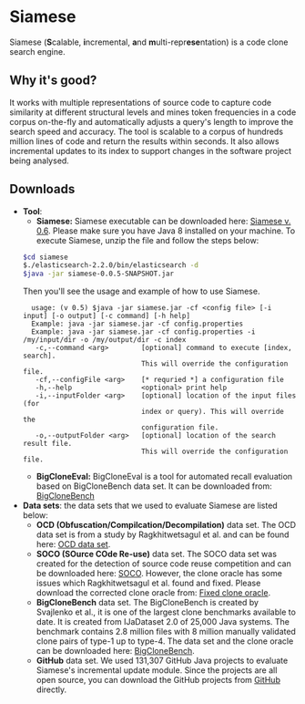# Siamese
Siamese (**S**calable, **i**ncremental, **a**nd **m**ulti-repr**ese**ntation) is a code clone search engine.

## Why it's good?
It works with multiple representations of source code to capture code
similarity at different structural levels and mines token frequencies in a code
corpus on-the-fly and automatically adjusts a query's length to improve the
search speed and accuracy. The tool is scalable to a corpus of hundreds million lines of code and return the results within seconds. It also allows incremental updates to its index to support changes in the software project being analysed.

## Downloads
* **Tool**:
    * **Siamese:** Siamese executable can be downloaded here: [Siamese v. 0.6](https://drive.google.com/open?id=1lQX4SvQbxi9WYH4ndRilc_s45gBsi0Sx). Please make sure you have Java 8 installed on your machine. To execute Siamese, unzip the file and follow the steps below:
    ```bash
    $cd siamese
    $./elasticsearch-2.2.0/bin/elasticsearch -d
    $java -jar siamese-0.0.5-SNAPSHOT.jar
    ```
    Then you'll see the usage and example of how to use Siamese.
    ```
      usage: (v 0.5) $java -jar siamese.jar -cf <config file> [-i input] [-o output] [-c command] [-h help]
      Example: java -jar siamese.jar -cf config.properties
      Example: java -jar siamese.jar -cf config.properties -i /my/input/dir -o /my/output/dir -c index
       -c,--command <arg>        [optional] command to execute [index, search].
                                 This will override the configuration file.
       -cf,--configFile <arg>    [* requried *] a configuration file
       -h,--help                 <optional> print help
       -i,--inputFolder <arg>    [optional] location of the input files (for
                                 index or query). This will override the
                                 configuration file.
       -o,--outputFolder <arg>   [optional] location of the search result file.
                                 This will override the configuration file.
    ```
    * **BigCloneEval:** BigCloneEval is a tool for automated recall evaluation based on BigCloneBench data set. It can be downloaded from: [BigCloneBench](https://github.com/jeffsvajlenko/BigCloneEval)
* **Data sets**: the data sets that we used to evaluate Siamese are listed below:
    * **OCD (Obfuscation/Compilcation/Decompilation)** data set. The OCD data set is from a study by Ragkhitwetsagul et al. and can be found here: [OCD data set](http://crest.cs.ucl.ac.uk/resources/cloplag/).
    * **SOCO (SOurce COde Re-use)** data set. The SOCO data set was created for the detection of source code reuse competition and can be downloaded here: [SOCO](http://users.dsic.upv.es/grupos/nle/soco/). However, the clone oracle has some issues which Ragkhitwetsagul et al. found and fixed. Please download the corrected clone oracle from: [Fixed clone oracle](http://crest.cs.ucl.ac.uk/fileadmin/crest/cloplag/soco_train_clones_fixed.txt).
    * **BigCloneBench** data set. The BigCloneBench is created by Svajlenko et al., it is one of the largest clone benchmarks available to date. It is created from IJaDataset 2.0 of 25,000 Java systems. The benchmark contains 2.8 million files with 8 million manually validated clone pairs of type-1 up to type-4. The data set and the clone oracle can be downloaded here: [BigCloneBench](https://github.com/jeffsvajlenko/BigCloneEval).
    * **GitHub** data set. We used 131,307 GitHub Java projects to evaluate Siamese's incremental update module. Since the projects are all open source, you can download the GitHub projects from [GitHub](https://github.com) directly.
